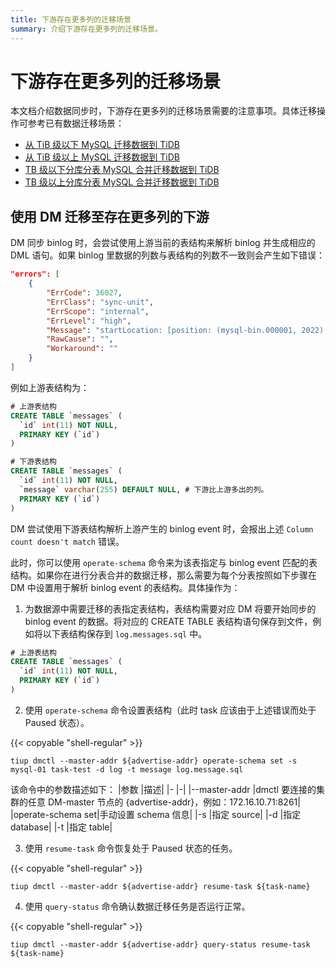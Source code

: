 ```yaml
---
title: 下游存在更多列的迁移场景
summary: 介绍下游存在更多列的迁移场景。
---
```


# 下游存在更多列的迁移场景

本文档介绍数据同步时，下游存在更多列的迁移场景需要的注意事项。具体迁移操作可参考已有数据迁移场景：

- [从 TiB 级以下 MySQL 迁移数据到 TiDB](/data-migration/migrate-mysql-tidb-less-tb.md)
- [从 TiB 级以上 MySQL 迁移数据到 TiDB](/data-migration/migrate-mysql-tidb-above-tb.md)
- [TB 级以下分库分表 MySQL 合并迁移数据到 TiDB](/data-migration/migrate-shared-mysql-tidb-less-tb.md)
- [TB 级以上分库分表 MySQL 合并迁移数据到 TiDB](/data-migration/migrate-shared-mysql-tidb-above-tb.md)

## 使用 DM 迁移至存在更多列的下游

DM 同步 binlog 时，会尝试使用上游当前的表结构来解析 binlog 并生成相应的 DML 语句。如果 binlog 里数据的列数与表结构的列数不一致则会产生如下错误：

```json
"errors": [
    {
        "ErrCode": 36027,
        "ErrClass": "sync-unit",
        "ErrScope": "internal",
        "ErrLevel": "high",
        "Message": "startLocation: [position: (mysql-bin.000001, 2022), gtid-set:09bec856-ba95-11ea-850a-58f2b4af5188:1-9 ], endLocation: [position: (mysql-bin.000001, 2022), gtid-set: 09bec856-ba95-11ea-850a-58f2b4af5188:1-9]: gen insert sqls failed, schema: log, table: messages: Column count doesn't match value count: 3 (columns) vs 2 (values)",
        "RawCause": "",
        "Workaround": ""
    }
]
```

例如上游表结构为：

```sql
# 上游表结构
CREATE TABLE `messages` (
  `id` int(11) NOT NULL,
  PRIMARY KEY (`id`)
)

# 下游表结构
CREATE TABLE `messages` (
  `id` int(11) NOT NULL,
  `message` varchar(255) DEFAULT NULL, # 下游比上游多出的列。
  PRIMARY KEY (`id`)
)
```

DM 尝试使用下游表结构解析上游产生的 binlog event 时，会报出上述 `Column count doesn't match` 错误。

此时，你可以使用 `operate-schema` 命令来为该表指定与 binlog event 匹配的表结构。如果你在进行分表合并的数据迁移，那么需要为每个分表按照如下步骤在 DM 中设置用于解析 binlog event 的表结构。具体操作为：

1. 为数据源中需要迁移的表指定表结构，表结构需要对应 DM 将要开始同步的 binlog event 的数据。将对应的 CREATE TABLE 表结构语句保存到文件，例如将以下表结构保存到 `log.messages.sql` 中。

```sql
# 上游表结构
CREATE TABLE `messages` (
  `id` int(11) NOT NULL,
  PRIMARY KEY (`id`)
)
```

2. 使用 `operate-schema` 命令设置表结构（此时 task 应该由于上述错误而处于 Paused 状态）。

{{< copyable "shell-regular" >}}

```
tiup dmctl --master-addr ${advertise-addr} operate-schema set -s mysql-01 task-test -d log -t message log.message.sql
```

该命令中的参数描述如下：
|参数           |描述|
|-              |-|
|--master-addr  |dmctl 要连接的集群的任意 DM-master 节点的 {advertise-addr}，例如：172.16.10.71:8261|
|operate-schema set|手动设置 schema 信息|
|-s             |指定 source|
|-d             |指定 database|
|-t             |指定 table|

3. 使用 `resume-task` 命令恢复处于 Paused 状态的任务。

{{< copyable "shell-regular" >}}

```
tiup dmctl --master-addr ${advertise-addr} resume-task ${task-name}
```

4. 使用 `query-status` 命令确认数据迁移任务是否运行正常。

{{< copyable "shell-regular" >}}

```
tiup dmctl --master-addr ${advertise-addr} query-status resume-task ${task-name}
```
